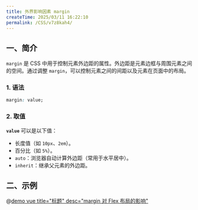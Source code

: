 ```yaml
---
title: 外界影响因素 margin
createTime: 2025/03/11 16:22:10
permalink: /CSS/v7z8kah4/
---
```


## 一、简介

`margin` 是 CSS 中用于控制元素外边距的属性。外边距是元素边框与周围元素之间的空间。通过调整 `margin`，可以控制元素之间的间距以及元素在页面中的布局。

### 1. 语法
```css
margin: value;
```
### 2. 取值
**`value`** 可以是以下值：

- 长度值（如 `10px`、`2em`）。
- 百分比（如 `5%`）。
- `auto`：浏览器自动计算外边距（常用于水平居中）。
- `inherit`：继承父元素的外边距。

## 二、示例

@[demo vue title="标题" desc="margin 对 Flex 布局的影响"](./demo/demo2.vue)
